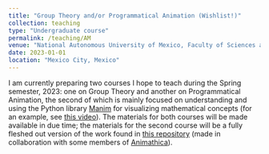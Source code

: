 ```yaml
---
title: "Group Theory and/or Programmatical Animation (Wishlist!)"
collection: teaching
type: "Undergraduate course"
permalink: /teaching/AM
venue: "National Autonomous University of Mexico, Faculty of Sciences and/or Metropolitan Autonomous University, Iztapalapa Unit"
date: 2023-01-01
location: "Mexico City, Mexico"
---
```


I am currently preparing two courses I hope to teach during the Spring semester, 2023: one on Group Theory and another on Programmatical Animation, the second of which is mainly focused on understanding and using the Python library [Manim](https://www.manim.community/) for visualizing mathematical concepts (for an example, see [this video](https://www.youtube.com/watch?v=7oO6xXpaTLk&ab_channel=Animathica)). The materials for both courses will be made available in due time; the materials for the second course will be a fully fleshed out version of the work found in [this repository](https://github.com/animathica/seminario) (made in collaboration with some members of [Animathica](https://www.youtube.com/channel/UCzkyH2bxpesubzc87VxqDiA)).
